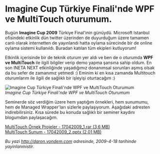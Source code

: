 # Imagine Cup Türkiye Finali'nde WPF ve MultiTouch oturumum. 

Bugün **Imagine Cup 2009** Türkiye Final'inin günüydü. Microsoft
Istanbul ofisindeki etkinlik dün twitter üzerinden de duyurduğum üzere
tamamen canlı olarak internetten de yayınlandı hatta oylama sürecinde
bir de online oylama sistemi kullanıldı. Buradan katılan tüm ekipleri
kutluyorum!

Etkinlik içerisinde bir de teknik oturum yer aldı ve ben de o oturumda
**WPF ve MultiTouch** ile ilgili bilgiler verip demo yapma şansına sahip
oldum. En son INETA NEXT etkinliğinde yaşadığımız donanımsal sorunları
aşmış olsak da bu sefer de zamanımız yetmedi :) Eminim ki en kısa
zamanda Multitouch oturumlarım ile ilgili de sağlıklı bir işleyişi
oturtacağım :)

![Imagine Cup Türkiye Finali'nde WPF ve MultiTouch
Oturumum](../media/Imagine_Cup_Turkiye_Finalinde_WPF_ve_MultiTouch_oturumum/17042009_3.jpg)\
*Imagine Cup Türkiye Finali'nde WPF ve MultiTouch Oturumum*

Seminerde söz verdiğim üzere hem yaptığım örnekleri, hem sunumumu, hem
de Managed Wrapper'ları sizlerle paylaşıyorum. Aşağıdaki adresten
indirebilirsiniz. Kısa sürede bu konuda sağlıklı bir seminer kaydını
blogumdan paylaşacağım.

[MultiTouch Örnek Projeler - 17042009\_1.rar (3,6
MB)](../media/Imagine_Cup_Turkiye_Finalinde_WPF_ve_MultiTouch_oturumum/17042009_1.rar)\
 [MultiTouch Sunum - 17042009\_2.pptx (2,01
MB)](media/Imagine_Cup_Turkiye_Finalinde_WPF_ve_MultiTouch_oturumum/17042009_2.pptx)


*Bu yazi http://daron.yondem.com adresinde, 2009-4-18 tarihinde yayinlanmistir.*